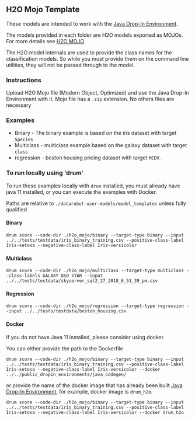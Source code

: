 ## H2O Mojo Template

These models are intended to work with the [Java Drop-In Environment](../../public_dropin_environments/java_codegen/).

The models provided in each folder are H2O models exported as MOJOs.  For more details see [H2O MOJO](http://docs.h2o.ai/h2o/latest-stable/h2o-docs/productionizing.html)

The H2O model internals are used to provide the class names for the classification models. So while you must provide them on the command line utilities, they will not be passed through to the model.

### Instructions

Upload H2O Mojo file (Modern Object, Optimized) and use the Java Drop-In Environment with it.  Mojo file has a `.zip` extension.  No others files are necessary

### Examples

* Binary - The binary example is based on the iris dataset with target `Species`
* Multiclass - multiclass example based on the galaxy dataset with target `class`
* regression - boston housing pricing dataset with target `MEDV`. 

### To run locally using 'drum'

To run these examples locally with `drum` installed, you must already have java 11 installed, or you can execute the examples with Docker.  

Paths are relative to `./datarobot-user-models/model_templates` unless fully qualified

#### Binary 

`drum score --code-dir ./h2o_mojo/binary --target-type binary --input ../../tests/testdata/iris_binary_training.csv --positive-class-label Iris-setosa --negative-class-label Iris-versicolor` 

#### Multiclass 

`drum score --code-dir ./h2o_mojo/multiclass --target-type multiclass --class-labels GALAXY QSO STAR --input ../../tests/testdata/skyserver_sql2_27_2018_6_51_39_pm.csv` 

#### Regression 

`drum score --code-dir ./h2o_mojo/regression --target-type regression --input ../../tests/testdata/boston_housing.csv`

#### Docker

If you do not have Java 11 installed, please consider using docker.  

You can either provide the path to the Dockerfile

`drum score --code-dir ./h2o_mojo/binary --target-type binary --input ../../tests/testdata/iris_binary_training.csv --positive-class-label Iris-setosa --negative-class-label Iris-versicolor --docker ../../public_dropin_environments/java_codegen/`

or provide the name of the docker image that has already been built [Java Drop-In Environment](../../public_dropin_environments/java_codegen/), for example, docker image is `drum_h2o`.

`drum score --code-dir ./h2o_mojo/binary --target-type binary --input ../../tests/testdata/iris_binary_training.csv --positive-class-label Iris-setosa --negative-class-label Iris-versicolor --docker drum_h2o`
